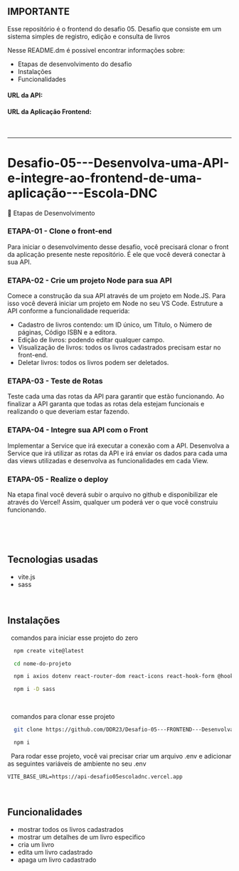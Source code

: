 ## IMPORTANTE
Esse repositório é o frontend do desafio 05. Desafio que consiste em um sistema simples de registro, edição e consulta de livros

Nesse README.dm é possivel encontrar informações sobre:
- Etapas de desenvolvimento do desafio
- Instalações
- Funcionalidades

#### URL da API:
#### URL da Aplicação Frontend:

&nbsp;

---

# Desafio-05---Desenvolva-uma-API-e-integre-ao-frontend-de-uma-aplicação---Escola-DNC

🎯 Etapas de Desenvolvimento

### ETAPA-01 - Clone o front-end
Para iniciar o desenvolvimento desse desafio, você precisará clonar o front da aplicação presente neste repositório. É ele que você deverá conectar à sua API.

### ETAPA-02 - Crie um projeto Node para sua API
Comece a construção da sua API através de um projeto em Node.JS. Para isso você deverá iniciar um projeto em Node no seu VS Code. Estruture a API conforme a funcionalidade requerida:
- Cadastro de livros contendo: um ID único, um Título, o Número de páginas, Código ISBN e a editora.
- Edição de livros: podendo editar qualquer campo.
- Visualização de livros: todos os livros cadastrados precisam estar no front-end.
- Deletar livros: todos os livros podem ser deletados.

### ETAPA-03 - Teste de Rotas
Teste cada uma das rotas da API para garantir que estão funcionando. Ao finalizar a API garanta que todas as rotas dela estejam funcionais e realizando o que deveriam estar fazendo.

### ETAPA-04 - Integre sua API com o Front
Implementar a Service que irá executar a conexão com a API. Desenvolva a Service que irá utilizar as rotas da API e irá enviar os dados para cada uma das views utilizadas e desenvolva as funcionalidades em cada View.

### ETAPA-05 - Realize o deploy
Na etapa final você deverá subir o arquivo no github e disponibilizar ele através do Vercel! Assim, qualquer um poderá ver o que você construiu funcionando.

&nbsp;

&nbsp;

## Tecnologias usadas
- vite.js
- sass

&nbsp;

## Instalações

&nbsp;
comandos para iniciar esse projeto do zero

```bash
  npm create vite@latest
```
```bash
  cd nome-do-projeto
```
```bash
  npm i axios dotenv react-router-dom react-icons react-hook-form @hookform/resolvers yup
```
```bash
  npm i -D sass
```

&nbsp;

&nbsp;
comandos para clonar esse projeto

```bash
  git clone https://github.com/DDR23/Desafio-05---FRONTEND---Desenvolva-uma-API-e-integre-ao-frontend-de-uma-aplicacao---Escola-DNC
```
```bash
  npm i
```

&nbsp;
Para rodar esse projeto, você vai precisar criar um arquivo .env e adicionar as seguintes variáveis de ambiente no seu .env

```
VITE_BASE_URL=https://api-desafio05escoladnc.vercel.app
```

&nbsp;

## Funcionalidades
- mostrar todos os livros cadastrados
- mostrar um detalhes de um livro especifico
- cria um livro
- edita um livro cadastrado
- apaga um livro cadastrado